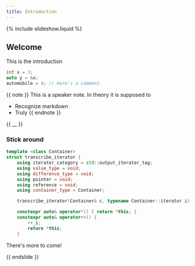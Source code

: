 ```yaml
---
title: Introduction
---
```


{% include slideshow.liquid %}

## Welcome

This is the introduction

```c++
int x = 3;
auto y = &x;
automobile = 4; // Here's a comment.
```

{{ note }}
This is a speaker note.  In theory it is supposed to

- Recognize markdown
- Truly
{{ endnote }}

{{ __ }}

### Stick around

```c++
template <class Container>
struct transcribe_iterator {
    using iterator_category = std::output_iterator_tag;
    using value_type = void;
    using difference_type = void;
    using pointer = void;
    using reference = void;
    using container_type = Container;

    transcribe_iterator(Container& c, typename Container::iterator i) : _c{&c}, _i{std::move(i)} {}

    constexpr auto& operator*() { return *this; }
    constexpr auto& operator++() {
        ++_i;
        return *this;
    }
```

There's more to come!

{{ endslide }}
